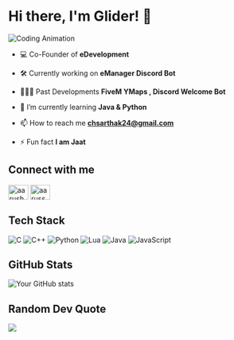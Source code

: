 # Hi there, I'm Glider! 👋

![Coding Animation](https://media1.tenor.com/m/GfSX-u7VGM4AAAAC/coding.gif)

  
- 💻 Co-Founder of **eDevelopment**

- 🛠️ Currently working on **eManager Discord Bot**

- 👩🏻‍💻 Past Developments **FiveM YMaps , Discord Welcome Bot**

- 🌱 I’m currently learning **Java & Python**

- 📫 How to reach me **chsarthak24@gmail.com**

- ⚡ Fun fact **I am Jaat**

## Connect with me
<p align="left">
<a href="https://www.linkedin.com/in/sarthak-chaudhary-1a498222b/" target="blank"><img align="center" src="https://raw.githubusercontent.com/rahuldkjain/github-profile-readme-generator/master/src/images/icons/Social/linked-in-alt.svg" alt="aarush jain" height="30" width="40" /></a>
<a href="https://www.instagram.com/i.sarthakchaudhary/" target="blank"><img align="center" src="https://raw.githubusercontent.com/rahuldkjain/github-profile-readme-generator/master/src/images/icons/Social/instagram.svg" alt="aarussh.exe" height="30" width="40" /></a>


## Tech Stack
![C](https://img.shields.io/badge/c-%2300599C.svg?style=for-the-badge&logo=c&logoColor=white)
![C++](https://img.shields.io/badge/c++-%2300599C.svg?style=for-the-badge&logo=c%2B%2B&logoColor=white)
![Python](https://img.shields.io/badge/python-3670A0?style=for-the-badge&logo=python&logoColor=ffdd54)
![Lua](https://img.shields.io/badge/lua-%232C2D72.svg?style=for-the-badge&logo=lua&logoColor=white)
![Java](https://img.shields.io/badge/java-%23ED8B00.svg?style=for-the-badge&logo=openjdk&logoColor=white)
![JavaScript](https://img.shields.io/badge/javascript-%23323330.svg?style=for-the-badge&logo=javascript&logoColor=%23F7DF1E)

## GitHub Stats
![Your GitHub stats](https://github-readme-stats.vercel.app/api?username=glider24&theme=monokai&hide_border=true&include_all_commits=false&count_private=false)

## Random Dev Quote
![](https://quotes-github-readme.vercel.app/api?type=horizontal&theme=dark)
